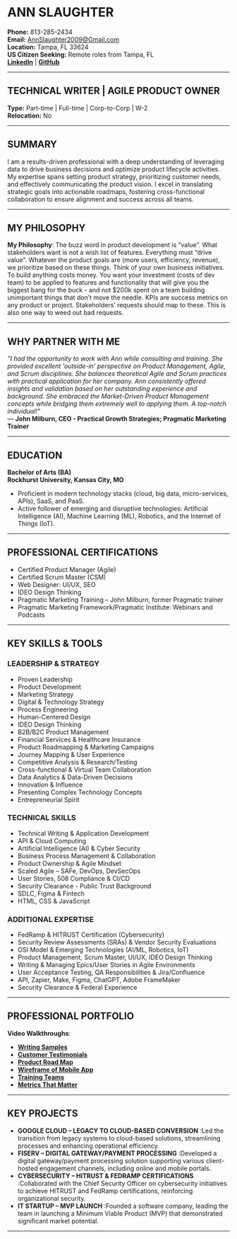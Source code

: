 # ANN SLAUGHTER

**Phone:** 813-285-2434  
**Email:** AnnSlaughter2009@Gmail.com  
**Location:** Tampa, FL 33624  
**US Citizen Seeking:** Remote roles from Tampa, FL  
[**LinkedIn**](https://www.linkedin.com/in/annslaughter/) | [**GitHub**](https://github.com/AnnSlaughter2009)

---

## TECHNICAL WRITER | AGILE PRODUCT OWNER

**Type:** Part-time | Full-time | Corp-to-Corp | W-2  
**Relocation:** No

---

## SUMMARY

I am a results-driven professional with a deep understanding of leveraging data to drive business decisions and optimize product lifecycle activities. My expertise spans setting product strategy, prioritizing customer needs, and effectively communicating the product vision. I excel in translating strategic goals into actionable roadmaps, fostering cross-functional collaboration to ensure alignment and success across all teams.

---

## MY PHILOSOPHY

**My Philosophy**: The buzz word in product development is “value”. What stakeholders want is not a wish list of features. Everything must “drive value”. Whatever the product goals are (more users, efficiency, revenue), we prioritize based on these things. Think of your own business initiatives. To build anything costs money. You want your investment (costs of dev team) to be applied to features and functionality that will give you the biggest bang for the buck - and not $200k spent on a team building unimportant things that don’t move the needle. KPIs are success metrics on any product or project. Stakeholders’ requests should map to these. This is also one way to weed out bad requests.

---

## WHY PARTNER WITH ME

*"I had the opportunity to work with Ann while consulting and training. She provided excellent 'outside-in' perspective on Product Management, Agile, and Scrum disciplines. She balances theoretical Agile and Scrum practices with practical application for her company. Ann consistently offered insights and validation based on her outstanding experience and background. She embraced the Market-Driven Product Management concepts while bridging them extremely well to applying them. A top-notch individual!"*  
— **John Milburn, CEO - Practical Growth Strategies; Pragmatic Marketing Trainer**

---

## EDUCATION

**Bachelor of Arts (BA)**  
**Rockhurst University, Kansas City, MO**  
- Proficient in modern technology stacks (cloud, big data, micro-services, APIs), SaaS, and PaaS.  
- Active follower of emerging and disruptive technologies: Artificial Intelligence (AI), Machine Learning (ML), Robotics, and the Internet of Things (IoT).

---

## PROFESSIONAL CERTIFICATIONS

- Certified Product Manager (Agile)  
- Certified Scrum Master (CSM)  
- Web Designer: UI/UX, SEO  
- IDEO Design Thinking  
- Pragmatic Marketing Training – John Milburn, former Pragmatic trainer  
- Pragmatic Marketing Framework/Pragmatic Institute: Webinars and Podcasts

---

## KEY SKILLS & TOOLS

### LEADERSHIP & STRATEGY
- Proven Leadership  
- Product Development  
- Marketing Strategy  
- Digital & Technology Strategy  
- Process Engineering  
- Human-Centered Design  
- IDEO Design Thinking  
- B2B/B2C Product Management  
- Financial Services & Healthcare Insurance  
- Product Roadmapping & Marketing Campaigns  
- Journey Mapping & User Experience  
- Competitive Analysis & Research/Testing  
- Cross-functional & Virtual Team Collaboration  
- Data Analytics & Data-Driven Decisions  
- Innovation & Influence  
- Presenting Complex Technology Concepts  
- Entrepreneurial Spirit

### TECHNICAL SKILLS
- Technical Writing & Application Development  
- API & Cloud Computing  
- Artificial Intelligence (AI) & Cyber Security  
- Business Process Management & Collaboration  
- Product Ownership & Agile Mindset  
- Scaled Agile – SAFe, DevOps, DevSecOps  
- User Stories, 508 Compliance & CI/CD  
- Security Clearance - Public Trust Background  
- SDLC, Figma & Fintech  
- HTML, CSS & JavaScript

### ADDITIONAL EXPERTISE
- FedRamp & HITRUST Certification (Cybersecurity)  
- Security Review Assessments (SRAs) & Vendor Security Evaluations  
- OSI Model & Emerging Technologies (AI/ML, Robotics, IoT)  
- Product Management, Scrum Master, UI/UX, IDEO Design Thinking  
- Writing & Managing Epics/User Stories in Agile Environments  
- User Acceptance Testing, QA Responsibilities & Jira/Confluence  
- API, Zapier, Make, Figma, ChatGPT, Adobe FrameMaker  
- Security Clearance & Federal Experience

---

## PROFESSIONAL PORTFOLIO

**Video Walkthroughs**:  
- [**Writing Samples**](https://www.loom.com/share/6270b9c16c054180968e1deded9485ec?sid=df446086-48aa-4aa7-87f4-6bc6548f30f4)  
- [**Customer Testimonials**](https://youtu.be/YxXAlzNJZxU)  
- [**Product Road Map**](https://youtu.be/O1zwmcTxSDM)  
- [**Wireframe of Mobile App**](https://youtu.be/KXp_apnY4mA)  
- [**Training Teams**](https://youtu.be/jpEVIDQjqOU)  
- [**Metrics That Matter**](https://youtu.be/lv761YSpwMc)

---

## KEY PROJECTS

- **GOOGLE CLOUD – LEGACY TO CLOUD-BASED CONVERSION**
:Led the transition from legacy systems to cloud-based solutions, streamlining processes and enhancing operational efficiency.
- **FISERV – DIGITAL GATEWAY/PAYMENT PROCESSING**
:Developed a digital gateway/payment processing solution supporting various client-hosted engagement channels, including online and mobile portals.
- **CYBERSECURITY – HITRUST & FEDRAMP CERTIFICATIONS**
:Collaborated with the Chief Security Officer on cybersecurity initiatives to achieve HITRUST and FedRamp certifications, reinforcing organizational security.
- **IT STARTUP – MVP LAUNCH**
:Founded a software company, leading the team in launching a Minimum Viable Product (MVP) that demonstrated significant market potential.

---
